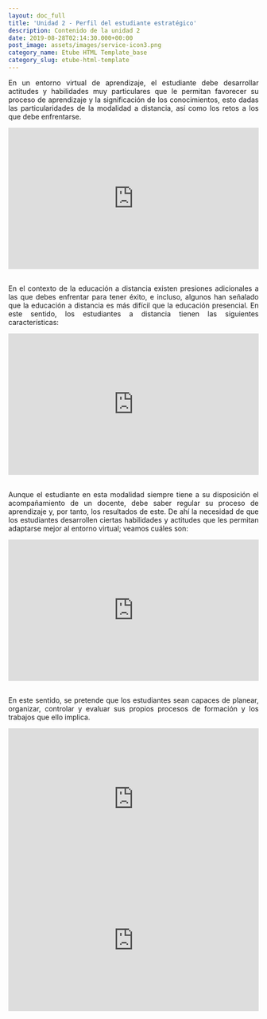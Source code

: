 ```yaml
---
layout: doc_full
title: 'Unidad 2 - Perfil del estudiante estratégico'
description: Contenido de la unidad 2
date: 2019-08-28T02:14:30.000+00:00
post_image: assets/images/service-icon3.png
category_name: Etube HTML Template_base
category_slug: etube-html-template
---
```

<p align="justify">En un entorno virtual de aprendizaje, el estudiante debe desarrollar actitudes y habilidades muy particulares que le permitan favorecer su proceso de aprendizaje y la significación de los conocimientos, esto dadas las particularidades de la modalidad a distancia, así como los retos a los que debe enfrentarse. </p>
<div style="width: 100%;"><div style="position: relative; padding-bottom: 56.25%; padding-top: 0; height: 0;"><iframe frameborder="0" width="1200px" height="675px" style="position: absolute; top: 0; left: 0; width: 100%; height: 100%;" src="https://view.genial.ly/5d670cf56e51fb0fe247cd93" type="text/html" allowscriptaccess="always" allowfullscreen="true" scrolling="yes" allownetworking="all"></iframe> </div> </div>
<br/>
<p align="justify">En el contexto de la educación a distancia existen presiones adicionales a las que debes enfrentar para tener éxito, e incluso, algunos han señalado que la educación a distancia es más difícil que la educación presencial. En este sentido, los estudiantes a distancia tienen las siguientes características:</p>
<div style="width: 100%;"><div style="position: relative; padding-bottom: 56.25%; padding-top: 0; height: 0;"><iframe frameborder="0" width="1200px" height="675px" style="position: absolute; top: 0; left: 0; width: 100%; height: 100%;" src="https://view.genial.ly/5d6710c20355470fc736cf25" type="text/html" allowscriptaccess="always" allowfullscreen="true" scrolling="yes" allownetworking="all"></iframe> </div> </div>
<br/>
<p align="justify">Aunque el estudiante en esta modalidad siempre tiene a su disposición el acompañamiento de un docente, debe saber regular su proceso de aprendizaje y, por tanto, los resultados de este. De ahí la necesidad de que los estudiantes desarrollen ciertas habilidades y actitudes que les permitan adaptarse mejor al entorno virtual; veamos cuáles son:</p>
<div style="width: 100%;"><div style="position: relative; padding-bottom: 56.25%; padding-top: 0; height: 0;"><iframe frameborder="0" width="1200px" height="675px" style="position: absolute; top: 0; left: 0; width: 100%; height: 100%;" src="https://view.genial.ly/5d682b307d814b1002902f44" type="text/html" allowscriptaccess="always" allowfullscreen="true" scrolling="yes" allownetworking="all"></iframe> </div> </div>
<br/>
<p align="justify">En este sentido, se pretende que los estudiantes sean capaces de planear, organizar, controlar y evaluar sus propios procesos de formación y los trabajos que ello implica. </p>
<div style="width: 100%;"><div style="position: relative; padding-bottom: 56.25%; padding-top: 0; height: 0;"><iframe frameborder="0" width="1200px" height="675px" style="position: absolute; top: 0; left: 0; width: 100%; height: 100%;" src="https://view.genial.ly/5d6842e8d705a10ff8646626" type="text/html" allowscriptaccess="always" allowfullscreen="true" scrolling="yes" allownetworking="all"></iframe> </div> </div>
<div style="width: 100%;"><div style="position: relative; padding-bottom: 56.25%; padding-top: 0; height: 0;"><iframe frameborder="0" width="1200px" height="675px" style="position: absolute; top: 0; left: 0; width: 100%; height: 100%;" src="https://view.genial.ly/5d683d6bd705a10ff8646542" type="text/html" allowscriptaccess="always" allowfullscreen="true" scrolling="yes" allownetworking="all"></iframe> </div> </div>

